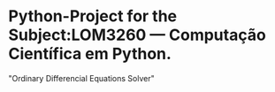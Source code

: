 # Python-Project for the Subject:LOM3260 — Computação Científica em Python.
"Ordinary Differencial Equations Solver"
